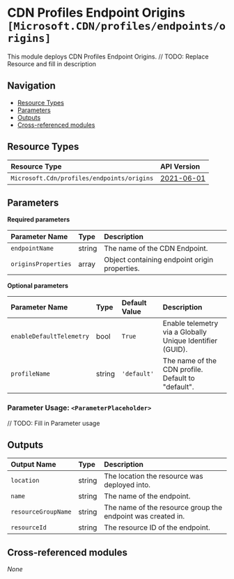 # CDN Profiles Endpoint Origins `[Microsoft.CDN/profiles/endpoints/origins]`

This module deploys CDN Profiles Endpoint Origins.
// TODO: Replace Resource and fill in description

## Navigation

- [Resource Types](#Resource-Types)
- [Parameters](#Parameters)
- [Outputs](#Outputs)
- [Cross-referenced modules](#Cross-referenced-modules)

## Resource Types

| Resource Type | API Version |
| :-- | :-- |
| `Microsoft.Cdn/profiles/endpoints/origins` | [2021-06-01](https://docs.microsoft.com/en-us/azure/templates/Microsoft.Cdn/2021-06-01/profiles/endpoints/origins) |

## Parameters

**Required parameters**

| Parameter Name | Type | Description |
| :-- | :-- | :-- |
| `endpointName` | string | The name of the CDN Endpoint. |
| `originsProperties` | array | Object containing endpoint origin properties. |

**Optional parameters**

| Parameter Name | Type | Default Value | Description |
| :-- | :-- | :-- | :-- |
| `enableDefaultTelemetry` | bool | `True` | Enable telemetry via a Globally Unique Identifier (GUID). |
| `profileName` | string | `'default'` | The name of the CDN profile. Default to "default". |


### Parameter Usage: `<ParameterPlaceholder>`

// TODO: Fill in Parameter usage

## Outputs

| Output Name | Type | Description |
| :-- | :-- | :-- |
| `location` | string | The location the resource was deployed into. |
| `name` | string | The name of the endpoint. |
| `resourceGroupName` | string | The name of the resource group the endpoint was created in. |
| `resourceId` | string | The resource ID of the endpoint. |

## Cross-referenced modules

_None_

